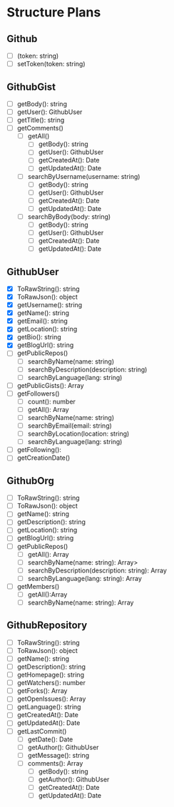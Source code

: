 # Structure Plans

## Github

- [ ] (token: string)
- [ ] setToken(token: string)

## GithubGist

- [ ] getBody(): string
- [ ] getUser(): GithubUser
- [ ] getTitle(): string
- [ ] getComments()
    - [ ] getAll()
        - [ ] getBody(): string
        - [ ] getUser(): GithubUser
        - [ ] getCreatedAt(): Date
        - [ ] getUpdatedAt(): Date
    - [ ] searchByUsername(username: string)
        - [ ] getBody(): string
        - [ ] getUser(): GithubUser
        - [ ] getCreatedAt(): Date
        - [ ] getUpdatedAt(): Date
    - [ ] searchByBody(body: string)
        - [ ] getBody(): string
        - [ ] getUser(): GithubUser
        - [ ] getCreatedAt(): Date
        - [ ] getUpdatedAt(): Date

## GithubUser

- [X] ToRawString(): string
- [X] ToRawJson(): object
- [X] getUsername(): string
- [X] getName(): string
- [X] getEmail(): string
- [X] getLocation(): string
- [X] getBio(): string
- [X] getBlogUrl(): string
- [ ] getPublicRepos()
  - [ ] searchByName(name: string)
  - [ ] searchByDescription(description: string)
  - [ ] searchByLanguage(lang: string)
- [ ] getPublicGists(): Array<GithubGist>
- [ ] getFollowers()
    - [ ] count(): number
    - [ ] getAll(): Array<GithubUser>
    - [ ] searchByName(name: string)
    - [ ] searchByEmail(email: string)
    - [ ] searchByLocation(location: string)
    - [ ] searchByLanguage(lang: string)
- [ ] getFollowing():
- [ ] getCreationDate()

## GithubOrg

- [ ] ToRawString(): string
- [ ] ToRawJson(): object
- [ ] getName(): string
- [ ] getDescription(): string
- [ ] getLocation(): string
- [ ] getBlogUrl(): string
- [ ] getPublicRepos()
    - [ ] getAll(): Array<GithubRepository>
    - [ ] searchByName(name: string): Array<GithubRepository>>
    - [ ] searchByDescription(description: string): Array<GithubRepository>
    - [ ] searchByLanguage(lang: string): Array<GithubRepository>
- [ ] getMembers()
    - [ ] getAll():Array<GithubUser>
    - [ ] searchByName(name: string): Array<GithubUser>

## GithubRepository

- [ ] ToRawString(): string
- [ ] ToRawJson(): object
- [ ] getName(): string
- [ ] getDescription(): string
- [ ] getHomepage(): string
- [ ] getWatchers(): number
- [ ] getForks(): Array<GithubRepository>
- [ ] getOpenIssues(): Array<GithubIssue>
- [ ] getLanguage(): string
- [ ] getCreatedAt(): Date
- [ ] getUpdatedAt(): Date
- [ ] getLastCommit()
    - [ ] getDate(): Date
    - [ ] getAuthor(): GithubUser
    - [ ] getMessage(): string
    - [ ] comments(): Array<GithubComment>
        - [ ] getBody(): string
        - [ ] getAuthor(): GithubUser
        - [ ] getCreatedAt(): Date
        - [ ]  getUpdatedAt(): Date
